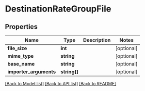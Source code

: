 # DestinationRateGroupFile

## Properties
Name | Type | Description | Notes
------------ | ------------- | ------------- | -------------
**file_size** | **int** |  | [optional] 
**mime_type** | **string** |  | [optional] 
**base_name** | **string** |  | [optional] 
**importer_arguments** | **string[]** |  | [optional] 

[[Back to Model list]](../README.md#documentation-for-models) [[Back to API list]](../README.md#documentation-for-api-endpoints) [[Back to README]](../README.md)


